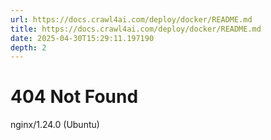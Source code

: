 ```yaml
---
url: https://docs.crawl4ai.com/deploy/docker/README.md
title: https://docs.crawl4ai.com/deploy/docker/README.md
date: 2025-04-30T15:29:11.197190
depth: 2
---
```


# 404 Not Found
nginx/1.24.0 (Ubuntu)

